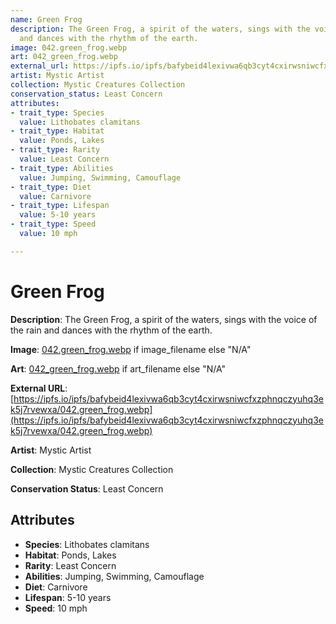 ```yaml
---
name: Green Frog
description: The Green Frog, a spirit of the waters, sings with the voice of the rain
  and dances with the rhythm of the earth.
image: 042.green_frog.webp
art: 042_green_frog.webp
external_url: https://ipfs.io/ipfs/bafybeid4lexivwa6qb3cyt4cxirwsniwcfxzphnqczyuhq3ek5j7rvewxa/042.green_frog.webp
artist: Mystic Artist
collection: Mystic Creatures Collection
conservation_status: Least Concern
attributes:
- trait_type: Species
  value: Lithobates clamitans
- trait_type: Habitat
  value: Ponds, Lakes
- trait_type: Rarity
  value: Least Concern
- trait_type: Abilities
  value: Jumping, Swimming, Camouflage
- trait_type: Diet
  value: Carnivore
- trait_type: Lifespan
  value: 5-10 years
- trait_type: Speed
  value: 10 mph

---
```


# Green Frog

**Description**: The Green Frog, a spirit of the waters, sings with the voice of the rain and dances with the rhythm of the earth.

**Image**: [042.green_frog.webp](./042.green_frog.webp) if image_filename else "N/A"

**Art**: [042_green_frog.webp](./042_green_frog.webp) if art_filename else "N/A"

**External URL**: [https://ipfs.io/ipfs/bafybeid4lexivwa6qb3cyt4cxirwsniwcfxzphnqczyuhq3ek5j7rvewxa/042.green_frog.webp](https://ipfs.io/ipfs/bafybeid4lexivwa6qb3cyt4cxirwsniwcfxzphnqczyuhq3ek5j7rvewxa/042.green_frog.webp)

**Artist**: Mystic Artist

**Collection**: Mystic Creatures Collection

**Conservation Status**: Least Concern

## Attributes
- **Species**: Lithobates clamitans
- **Habitat**: Ponds, Lakes
- **Rarity**: Least Concern
- **Abilities**: Jumping, Swimming, Camouflage
- **Diet**: Carnivore
- **Lifespan**: 5-10 years
- **Speed**: 10 mph
